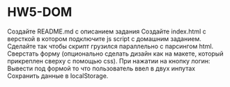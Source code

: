 # HW5-DOM
Создайте README.md с описанием задания
Создайте index.html с версткой в котором подключите js script с домашним заданием.
Сделайте так чтобы скрипт грузился параллельно с парсингом html.
Сверстать форму (опционально сделать дизайн как на макете, который прикреплен сверху с помощью css).
При нажатии на кнопку логин:
Вывести под формой то что пользователь ввел в двух инпутах
Сохранить данные в localStorage. 
